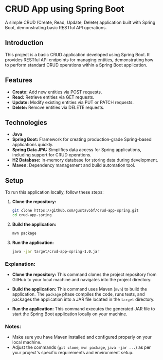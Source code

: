 # CRUD App using Spring Boot

A simple CRUD (Create, Read, Update, Delete) application built with Spring Boot, demonstrating basic RESTful API operations.

## Introduction

This project is a basic CRUD application developed using Spring Boot. It provides RESTful API endpoints for managing entities, demonstrating how to perform standard CRUD operations within a Spring Boot application.

## Features

- **Create:** Add new entities via POST requests.
- **Read:** Retrieve entities via GET requests.
- **Update:** Modify existing entities via PUT or PATCH requests.
- **Delete:** Remove entities via DELETE requests.

## Technologies

- **Java**
- **Spring Boot:** Framework for creating production-grade Spring-based applications quickly.
- **Spring Data JPA:** Simplifies data access for Spring applications, including support for CRUD operations.
- **H2 Database:** In-memory database for storing data during development.
- **Maven:** Dependency management and build automation tool.

## Setup

To run this application locally, follow these steps:

1. **Clone the repository:**

   ```bash
   git clone https://github.com/gustavobf/crud-app-spring.git
   cd crud-app-spring

2. **Build the application:**

   ```bash
   mvn package

3. **Run the application:**

   ```bash
   java -jar target/crud-app-spring-1.0.jar


### Explanation:

- **Clone the repository:** This command clones the project repository from GitHub to your local machine and navigates into the project directory.

- **Build the application:** This command uses Maven (`mvn`) to build the application. The `package` phase compiles the code, runs tests, and packages the application into a JAR file located in the `target` directory.

- **Run the application:** This command executes the generated JAR file to start the Spring Boot application locally on your machine.

### Notes:

- Make sure you have Maven installed and configured properly on your local machine.
- Adjust the commands (`git clone`, `mvn package`, `java -jar ...`) as per your project's specific requirements and environment setup.

